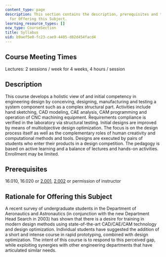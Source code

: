 ```yaml
---
content_type: page
description: This section contains the description, prerequisites and the Rationale
  for Offering this Subject.
learning_resource_types: []
ocw_type: CourseSection
title: Syllabus
uid: b9aef5e0-fc23-cae9-4485-d82d454facd4
---
```


Course Meeting Times
--------------------

Lectures: 2 sessions / week for 4 weeks, 4 hours / session

Description
-----------

This course develops a holistic view of and initial competency in engineering design by conceiving, designing, manufacturing and testing a system component such as a complex structural part. Activities include hand sketching, CAD modeling, CAE analysis, CAM programming and operation of CNC machining equipment. Requirements compliance is verified in the laboratory via structural testing. Initial designs are improved by means of multiobjective design optimization. The focus is on the design process itself as well as the complementary roles of human creativity and computational methods and tools. Designs are executed by pairs of students who enter their products in a design competition. The pedagogy is based on active learning and a balance of lectures and hands-on activities. Enrollment may be limited.

Prerequisites
-------------

16.010, 16.020 or [2.001](/courses/2-001-mechanics-materials-i-fall-2006), [2.002](/courses/2-002-mechanics-and-materials-ii-spring-2004) or permission of instructor

Rationale for Offering this Subject
-----------------------------------

A recent survey of undergraduate students in the Department of Aeronautics and Astronautics (in conjunction with the new Department Head Search in 2003) has shown that there is a desire for training in modern design methods using state-of-the-art CAD/CAE/CAM technology and design optimization. Individual students have suggested the addition of a short and intense course in rapid prototyping, combined with design optimization. The intent of this course is to respond to this perceived gap, while exploiting synergies with other engineering departments that have articulated similar needs.